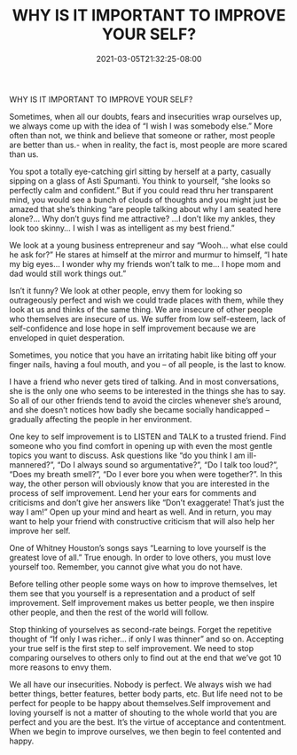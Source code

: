 ﻿---
title: "WHY IS IT IMPORTANT TO IMPROVE YOUR SELF?"
date: 2021-03-05T21:32:25-08:00
description: "40-ARTICLES Tips for Web Success"
featured_image: "/images/40-ARTICLES.jpg"
tags: ["40 ARTICLES"]
---

WHY IS IT IMPORTANT TO IMPROVE YOUR SELF?

Sometimes, when all our doubts, fears and insecurities wrap ourselves up, we always come up with the idea of “I wish I was somebody else.”  More often than not, we think and believe that someone or rather, most people are better than us.- when in reality, the fact is, most people are more scared than us.

You spot a totally eye-catching girl sitting by herself at a party, casually sipping on a glass of Asti Spumanti. You think to yourself, “she looks so perfectly calm and confident.” But if you could read thru her transparent mind, you would see a bunch of clouds of thoughts and you might just be amazed that she’s thinking “are people talking about why I am seated here alone?... Why don’t guys find me attractive? …I don’t like my ankles, they look too skinny… I wish I was as intelligent as my best friend.”

We look at a young business entrepreneur and say “Wooh… what else could he ask for?” He stares at himself at the mirror and murmur to himself, “I hate my big eyes… I wonder why my friends won’t talk to me… I hope mom and dad would still work things out.” 

Isn’t it funny? We look at other people, envy them for looking so outrageously perfect and wish we could trade places with them, while they look at us and thinks of the same thing. We are insecure of other people who themselves are insecure of us. We suffer from low self-esteem, lack of self-confidence and lose hope in self improvement because we are enveloped in quiet desperation.

Sometimes, you notice that you have an irritating habit like biting off your finger nails, having a foul mouth, and you – of all people, is the last to know.

I have a friend who never gets tired of talking. And in most conversations, she is the only one who seems to be interested in the things she has to say. So all of our other friends tend to avoid the circles whenever she’s  around, and she doesn’t notices how badly she became socially handicapped – gradually affecting the people in her environment.

One key to self improvement is to LISTEN and TALK to a trusted friend. Find someone who you find comfort in opening up with even the most gentle topics you want to discuss. Ask questions like “do you think I am ill-mannered?”,  “Do I always sound so argumentative?”,  “Do I talk too loud?”,  “Does my breath smell?”,  “Do I ever bore you when were together?”.  In this way, the other person will obviously know that you are interested in the process of self improvement. Lend her your ears for comments and criticisms and don’t give her answers like “Don’t exaggerate! That’s just the way I am!”  Open up your mind and heart as well. And in return, you may want to help your friend with constructive criticism that will also help her improve her self.

One of Whitney Houston’s songs says “Learning to love yourself is the greatest love of all.” True enough. In order to love others, you must love yourself too. Remember, you cannot give what you do not have.

Before telling other people some ways on how to improve themselves, let them see that you yourself is a representation and a product of self improvement. Self improvement makes us better people, we then inspire other people, and then the rest of the world will follow.

Stop thinking of yourselves as second-rate beings. Forget the repetitive thought of “If only I was richer… if only I was thinner” and so on.  Accepting your true self is the first step to self improvement. We need to stop comparing ourselves to others only to find out at the end that we’ve got  10 more reasons to envy them.

We all have our insecurities. Nobody is perfect. We always wish we had better things, better features, better body parts, etc. But life need not to be perfect for people to be happy about themselves.Self improvement and loving yourself is not a matter of shouting to the whole world that you are perfect and you are the best. It’s the virtue of acceptance and contentment. When we begin to improve ourselves, we then begin to feel contented and happy.



